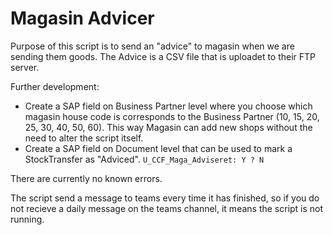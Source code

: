 # Magasin Advicer

Purpose of this script is to send an "advice" to magasin when we are sending them goods. The Advice is a CSV file that is uploadet to their FTP server.

Further development:
  - Create a SAP field on Business Partner level where you choose which magasin house code is corresponds to the Business Partner (10, 15, 20, 25, 30, 40, 50, 60). This way Magasin can add new shops without the need to alter the script itself.
  - Create a SAP field on Document level that can be used to mark a StockTransfer as "Adviced". `U_CCF_Maga_Adviseret: Y ? N`

There are currently no known errors.

The script send a message to teams every time it has finished, so if you do not recieve a daily message on the teams channel, it means the script is not running.
